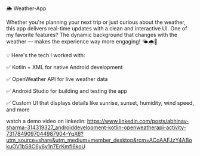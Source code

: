 🌦 Weather-App

Whether you're planning your next trip or just curious about the weather, this app delivers real-time updates with a clean and interactive UI. One of my favorite features? The dynamic background that changes with the weather — makes the experience way more engaging! 🌤🌧🌙

💡 Here's the tech I worked with:

✅ Kotlin + XML for native Android development

✅ OpenWeather API for live weather data

✅ Android Studio for building and testing the app

✅ Custom UI that displays details like sunrise, sunset, humidity, wind speed, and more

watch a demo video on linkedin: https://www.linkedin.com/posts/abhinav-sharma-314319327_androiddevelopment-kotlin-openweatherapi-activity-7317849097044987904-YqX6?utm_source=share&utm_medium=member_desktop&rcm=ACoAAFJzY4ABokuOV1bS8C6y6y1n7ErKmfl6koU
